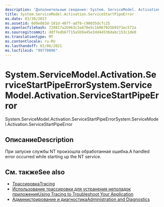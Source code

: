 ```yaml
---
description: 'Дополнительные сведения: System. ServiceModel. Activation. Сервицестартпипиррор'
title: System.ServiceModel.Activation.ServiceStartPipeError
ms.date: 03/30/2017
ms.assetid: 0d9e883d-181d-407f-ad79-c90035dcfc25
ms.openlocfilehash: 728817a2b963c3a470e5c1b067925b9371ec572a
ms.sourcegitcommit: ddf7edb67715a5b9a45e3dd44536dabc153c1de0
ms.translationtype: MT
ms.contentlocale: ru-RU
ms.lasthandoff: 02/06/2021
ms.locfileid: "99770096"
---
```

# <a name="systemservicemodelactivationservicestartpipeerror"></a><span data-ttu-id="fb175-103">System.ServiceModel.Activation.ServiceStartPipeError</span><span class="sxs-lookup"><span data-stu-id="fb175-103">System.ServiceModel.Activation.ServiceStartPipeError</span></span>

<span data-ttu-id="fb175-104">System.ServiceModel.Activation.ServiceStartPipeError</span><span class="sxs-lookup"><span data-stu-id="fb175-104">System.ServiceModel.Activation.ServiceStartPipeError</span></span>  
  
## <a name="description"></a><span data-ttu-id="fb175-105">Описание</span><span class="sxs-lookup"><span data-stu-id="fb175-105">Description</span></span>  

 <span data-ttu-id="fb175-106">При запуске службы NT произошла обработанная ошибка.</span><span class="sxs-lookup"><span data-stu-id="fb175-106">A handled error occurred while starting up the NT service.</span></span>  
  
## <a name="see-also"></a><span data-ttu-id="fb175-107">См. также</span><span class="sxs-lookup"><span data-stu-id="fb175-107">See also</span></span>

- [<span data-ttu-id="fb175-108">Трассировка</span><span class="sxs-lookup"><span data-stu-id="fb175-108">Tracing</span></span>](index.md)
- [<span data-ttu-id="fb175-109">Использование трассировки для устранения неполадок приложения</span><span class="sxs-lookup"><span data-stu-id="fb175-109">Using Tracing to Troubleshoot Your Application</span></span>](using-tracing-to-troubleshoot-your-application.md)
- [<span data-ttu-id="fb175-110">Администрирование и диагностика</span><span class="sxs-lookup"><span data-stu-id="fb175-110">Administration and Diagnostics</span></span>](../index.md)

